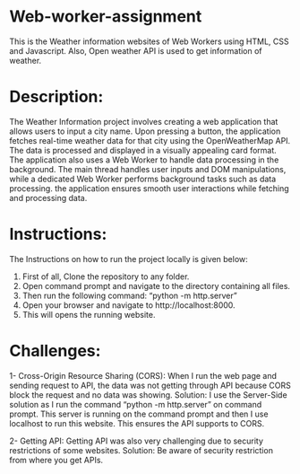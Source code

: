 # Web-worker-assignment
This is the Weather information websites of Web Workers using HTML, CSS and Javascript. Also, Open weather API is used to get information of weather.

# Description:
The Weather Information project involves creating a web application that allows users to input a city name. Upon pressing a button, the application fetches real-time weather data for that city using the OpenWeatherMap API. The data is processed and displayed in a visually appealing card format. The application also uses a Web Worker to handle data processing in the background. The main thread handles user inputs and DOM manipulations, while a dedicated Web Worker performs background tasks such as data processing. the application ensures smooth user interactions while fetching and processing data.

# Instructions:
The Instructions on how to run the project locally is given below:
1.	First of all, Clone the repository to any folder.
2.	Open command prompt and navigate to the directory containing all files.
3.	Then run the following command:
        “python -m http.server”
4.	Open your browser and navigate to http://localhost:8000.
5.	This will opens the running website.

# Challenges:
1-  Cross-Origin Resource Sharing (CORS):
When I run the web page and sending request to API, the data was not getting through API because CORS block the request and no data was showing. 
Solution:  I use the Server-Side solution as I run the command  “python -m http.server” on command prompt. This server is running on the command prompt and then I use localhost to run this website. This ensures the API supports to CORS.

2- Getting API:
Getting API was also very challenging due to security restrictions of some websites.
Solution: Be aware of security restriction from where you get APIs.



